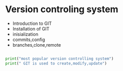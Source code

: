# Version controling system

- Introduction to GIT
- Installation of GIT
- inisialization
- commits,config
- branches,clone,remote

```Python

print("most popular version controlling system")
print(" GIT is used to create,modify,update")

```
